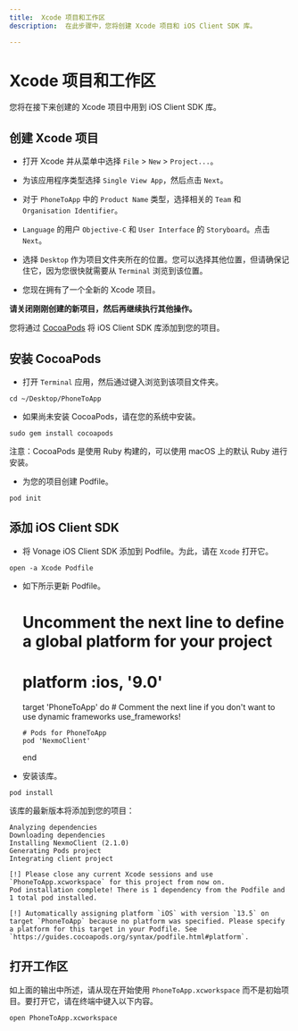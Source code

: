 ```yaml
---
title:  Xcode 项目和工作区
description:  在此步骤中，您将创建 Xcode 项目和 iOS Client SDK 库。

---
```


Xcode 项目和工作区
============

您将在接下来创建的 Xcode 项目中用到 iOS Client SDK 库。

创建 Xcode 项目
-----------

* 打开 Xcode 并从菜单中选择 `File` > `New` > `Project...`。

* 为该应用程序类型选择 `Single View App`，然后点击 `Next`。

* 对于 `PhoneToApp` 中的 `Product Name` 类型，选择相关的 `Team` 和 `Organisation Identifier`。

* `Language` 的用户 `Objective-C` 和 `User Interface` 的 `Storyboard`。点击 `Next`。

* 选择 `Desktop` 作为项目文件夹所在的位置。您可以选择其他位置，但请确保记住它，因为您很快就需要从 `Terminal` 浏览到该位置。

* 您现在拥有了一个全新的 Xcode 项目。

**请关闭刚刚创建的新项目，然后再继续执行其他操作。** 

您将通过 [CocoaPods](https://cocoapods.org/) 将 iOS Client SDK 库添加到您的项目。

安装 CocoaPods
------------

* 打开 `Terminal` 应用，然后通过键入浏览到该项目文件夹。

```shell
cd ~/Desktop/PhoneToApp
```

* 如果尚未安装 CocoaPods，请在您的系统中安装。

```shell
sudo gem install cocoapods
```

注意：CocoaPods 是使用 Ruby 构建的，可以使用 macOS 上的默认 Ruby 进行安装。

* 为您的项目创建 Podfile。

```shell
pod init
```

添加 iOS Client SDK
-----------------

* 将 Vonage iOS Client SDK 添加到 Podfile。为此，请在 `Xcode` 打开它。

```shell
open -a Xcode Podfile
```

* 如下所示更新 Podfile。

    # Uncomment the next line to define a global platform for your project
    # platform :ios, '9.0'
    
    target 'PhoneToApp' do
      # Comment the next line if you don't want to use dynamic frameworks
      use_frameworks!
    
      # Pods for PhoneToApp
      pod 'NexmoClient'
      
    end

* 安装该库。

```shell
pod install
```

该库的最新版本将添加到您的项目：

    Analyzing dependencies
    Downloading dependencies
    Installing NexmoClient (2.1.0)
    Generating Pods project
    Integrating client project
    
    [!] Please close any current Xcode sessions and use `PhoneToApp.xcworkspace` for this project from now on.
    Pod installation complete! There is 1 dependency from the Podfile and 1 total pod installed.
    
    [!] Automatically assigning platform `iOS` with version `13.5` on target `PhoneToApp` because no platform was specified. Please specify a platform for this target in your Podfile. See `https://guides.cocoapods.org/syntax/podfile.html#platform`.

打开工作区
-----

如上面的输出中所述，请从现在开始使用 `PhoneToApp.xcworkspace` 而不是初始项目。要打开它，请在终端中键入以下内容。

```shell
open PhoneToApp.xcworkspace
```

